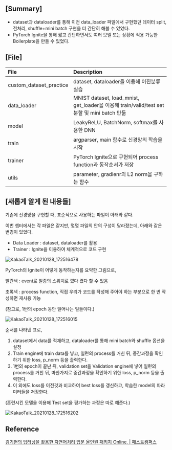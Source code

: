 ## [Summary]

- dataset과 dataloader를 통해 이전 data_loader 파일에서 구현했던 데이터 split, 전처리, shuffle+mini batch 구현을 더 간단히 해볼 수 있었다.
- PyTorch Ignite을 통해 짧고 간단하면서도 여러 모델 또는 상황에 적용 가능한 Boilerplate을 만들 수 있었다.

## [File]

|File |Description |
|:-- |:-- |
|custom_dataset_practice |dataset, dataloader을 이용해 이진분류 실습 |
|data_loader |MNIST dataset, load_mnist, get_loader을 이용해 train/valid/test set 분할 및 mini batch 만듦 |
|model | LeakyReLU, BatchNorm, softmax를 사용한 DNN|
|train |argparser, main 함수로 신경망의 학습을 시작 |
|trainer | PyTorch Ignite으로 구현되어 process function과 동작순서가 저장|
|utils|parameter, gradienr의 L2 norm을 구하는 함수 |

## [새롭게 알게 된 내용들]

기존에 신경망을 구현할 때, 표준적으로 사용하는 파일이 아래와 같다.

이번 쳅터에서는 각 파일은 같지만, 몇몇 파일의 안의 구성이 달라졌는데, 아래와 같은 변경이 있었다.

- Data Loader : dataset, dataloader를 활용
- Trainer : Ignite을 이용하여 체계적으로 코드 구현

![KakaoTalk_20210128_172516478](https://user-images.githubusercontent.com/55529617/106111457-5fc69700-618f-11eb-8d99-dc8a0238c7b9.jpg)

PyTorch의 Ignite이 어떻게 동작하는지를 요약한 그림으로,

 빨간색 : event로 일종의 스위치로 껐다 켰다 할 수 있음

초록색 : process function, 직접 우리가 코드를 작성해 주어야 하는 부분으로 한 번 작성하면 재사용 가능

(참고로, 1번의 epoch 동안 일어나는 일들이다.)

![KakaoTalk_20210128_172516015](https://user-images.githubusercontent.com/55529617/106111459-605f2d80-618f-11eb-851e-8b46bb017011.jpg)

순서를 나타낸 표로,

1. dataset에서 data를 적재하고, dataloader를 통해 mini batch와 shuffle 옵션을 설정
2. Train engine에 train data를 넣고, 일련의 process를 거친 뒤, 중간과정을 확인하기 위한 loss, p_norm 등을 출력한다.
3. 1번의 epoch이 끝난 뒤, validation set을 Validation engine에 넣어 일련의 process를 거친 뒤, 마찬가지로 중간과정을 확인하기 위한 loss, p_norm 등을 출력한다.
4. 이 외에도 loss를 이전것과 비교하여 best loss를 갱신하고, 학습한 model의 파라미터들을 저장한다.

(훈련시킨 모델을 이용해 Test set을 평가하는 과정은 따로 해준다.)

![KakaoTalk_20210128_172516202](https://user-images.githubusercontent.com/55529617/106111460-60f7c400-618f-11eb-9e0f-43bc26c8110d.jpg)

## Reference

[김기현의 딥러닝을 활용한 자연어처리 입문 올인원 패키지 Online. | 패스트캠퍼스](https://www.fastcampus.co.kr/data_online_dpnlp)


